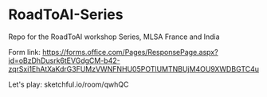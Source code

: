 # RoadToAI-Series
Repo for the RoadToAI workshop Series, MLSA France and India

Form link: https://forms.office.com/Pages/ResponsePage.aspx?id=oBzDhDusrk6tEVGdgCM-b42-zqrSxi1EhAtXaKdrG3FUMzVWNFNHU05POTlUMTNBUjM4OU9XWDBGTC4u

Let's play: sketchful.io/room/qwhQC
